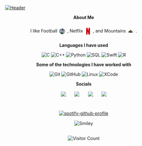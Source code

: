 

[![Header](https://github.com/yxshee/yxshee/blob/main/Yash%20Dogra.gif)](https://www.youtube.com/watch?v=e3U1TKgwoxE)

<div align="center">

**About Me**

I like  Football
<a href="https://www.espn.in/football/" style="text-decoration: none; color: white; font-weight: bold;"><img align="center" width="24px" src="https://github.com/yxshee/yxshee/blob/main/adidas-football-png-9.png" /></a> , Netflix 
<a href="https://www.netflix.com" style="text-decoration: none; color: white; font-weight: bold;"><img align="center" width="24px" src="https://github.com/yxshee/yxshee/blob/main/Netflix_Symbol_RGB.png" /></a> , and Mountains
<a href="https://www.google.com/maps/place/Himachal+Pradesh/@32.246137,78.034916,7z/data=!4m6!3m5!1s0x390453c367f901f7:0x7cfe04c5564b7725!8m2!3d32.1024076!4d77.5619419!16zL20vMDNwODU?entry=ttu" style="text-decoration: none; color: white; font-weight: bold;"><img align="center" width="24px" src="https://github.com/yxshee/yxshee/blob/main/AdobeStock_800940067_Preview.png" /></a> .


**Languages I have used**

![C](https://img.shields.io/badge/-C-000000?style=flat&logo=C)
![C++](https://img.shields.io/badge/-C++-000000?style=flat&logo=C%2B%2B&logoColor=00599C)
![Python](https://img.shields.io/badge/-Python-000000?style=flat&logo=python)
![SQL](https://img.shields.io/badge/-SQL-000000?style=flat&logo=MySQL)
![Swift](https://img.shields.io/badge/-Swift-000000?style=flat&logo=Swift)
![R](https://img.shields.io/badge/-R-000000?style=flat&logo=R)

<!--
<p align="left"> <a href="https://aws.amazon.com" target="_blank" rel="noreferrer"> <img src="https://raw.githubusercontent.com/devicons/devicon/master/icons/amazonwebservices/amazonwebservices-original-wordmark.svg" alt="aws" width="40" height="40"/> </a> <a href="https://www.docker.com/" target="_blank" rel="noreferrer"> <img src="https://raw.githubusercontent.com/devicons/devicon/master/icons/docker/docker-original-wordmark.svg" alt="docker" width="40" height="40"/> </a> <a href="https://cloud.google.com" target="_blank" rel="noreferrer"> <img src="https://www.vectorlogo.zone/logos/google_cloud/google_cloud-icon.svg" alt="gcp" width="40" height="40"/> </a> <a href="https://www.mathworks.com/" target="_blank" rel="noreferrer"> <img src="https://upload.wikimedia.org/wikipedia/commons/2/21/Matlab_Logo.png" alt="matlab" width="40" height="40"/> </a> </p>
-->


**Some of the technologies I have worked with**

![Git](https://img.shields.io/badge/-Git-000000?style=flat&logo=git&logoColor=F05032)
![GitHub](https://img.shields.io/badge/-GitHub-000000?style=flat&logo=github&logoColor=FFFFFF)
![Linux](https://img.shields.io/badge/-Linux-000000?style=flat&logo=linux&logoColor=FCC624)
![XCode](https://img.shields.io/badge/-XCode-000000?style=flat&logo=XCode&logoColor=1575F9)<!-- wi*quL3fcV -->

**Socials**


  <a href="https://www.linkedin.com/in/yxshee/">
    <img align="center" " width="24px" src="https://github.com/TheDudeThatCode/TheDudeThatCode/blob/master/Assets/Linkedin.svg" /></a>
 &nbsp &nbsp &nbsp 

  <a href="https://x.com/yxsheeee">
    <img align="center"  " width="26px" src="https://github.com/TheDudeThatCode/TheDudeThatCode/blob/master/Assets/Twitter.svg" /></a>
 &nbsp &nbsp &nbsp 

  <a href="https://www.instagram.com/y4shhx/">
    <img align="center"  " width="24px" src="https://github.com/TheDudeThatCode/TheDudeThatCode/blob/master/Assets/Instagram.svg" /></a>
 &nbsp &nbsp &nbsp 

  <a href="mailto:yash999901@gmail.com">
    <img align="center"  " width="26px" src="https://github.com/TheDudeThatCode/TheDudeThatCode/blob/master/Assets/Gmail.svg" /></a>







&nbsp;<div align="center">



[![spotify-github-profile](https://spotify-github-profile.kittinanx.com/api/view?uid=n7qq9tls80v3iktphyzqg1luc&cover_image=true&theme=compact&show_offline=false&background_color=121212&interchange=false)](https://spotify-github-profile.kittinanx.com/api/view?uid=n7qq9tls80v3iktphyzqg1luc&redirect=true)
  
</div>





<img src="https://github.com/fnky/fnky/raw/fnky/img/smile.gif" alt="Smiley" align="center">  
<br>
<br>

![Visitor Count](https://profile-counter.glitch.me/yxshee/count.svg)





<!--

  <img align="right" alt="GIF" src="https://github.com/yxshee/yxshee/blob/main/IMG_0504.jpeg" />


**yxshee/yxshee** is a ✨ _special_ ✨ repository because its `README.md` (this file) appears on your GitHub profile.

Here are some ideas to get you started:

- 🔭 I’m currently working on ...
- 🌱 I’m currently learning ...
- 👯 I’m looking to collaborate on ...
- 🤔 I’m looking for help with ...
- 💬 Ask me about ...
- 📫 How to reach me: ...
- 😄 Pronouns: ...
- ⚡ Fun fact: ...
-->
